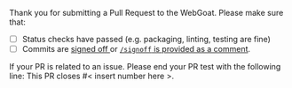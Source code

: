 Thank you for submitting a Pull Request to the WebGoat. Please make sure that:

- [ ] Status checks have passed (e.g. packaging, linting, testing are fine)
- [ ] Commits are [signed off ](https://git-scm.com/docs/git-commit#Documentation/git-commit.txt--s) or [`/signoff` is provided as a comment](https://github.com/JasonEtco/signoff-commit-action).

If your PR is related to an issue. Please end your PR test with the following line:
This PR closes #< insert number here >.